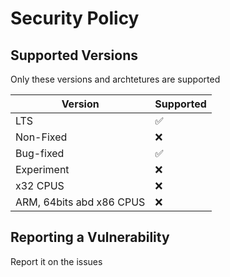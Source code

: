 # Security Policy

## Supported Versions

Only these versions and archtetures are supported

| Version | Supported          |
| ------- | ------------------ |
| LTS   | :white_check_mark: |
| Non-Fixed   | :x:                |
| Bug-fixed   | :white_check_mark: |
| Experiment   | :x:                |
| x32 CPUS   | :x:                |
| ARM, 64bits abd x86 CPUS   | :x:                |

## Reporting a Vulnerability

Report it on the issues
